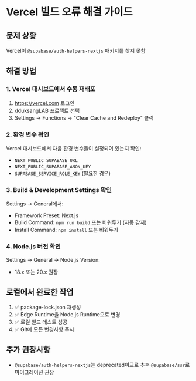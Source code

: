 # Vercel 빌드 오류 해결 가이드

## 문제 상황
Vercel이 `@supabase/auth-helpers-nextjs` 패키지를 찾지 못함

## 해결 방법

### 1. Vercel 대시보드에서 수동 재배포
1. https://vercel.com 로그인
2. dduksangLAB 프로젝트 선택
3. Settings → Functions → "Clear Cache and Redeploy" 클릭

### 2. 환경 변수 확인
Vercel 대시보드에서 다음 환경 변수들이 설정되어 있는지 확인:
- `NEXT_PUBLIC_SUPABASE_URL`
- `NEXT_PUBLIC_SUPABASE_ANON_KEY`
- `SUPABASE_SERVICE_ROLE_KEY` (필요한 경우)

### 3. Build & Development Settings 확인
Settings → General에서:
- Framework Preset: Next.js
- Build Command: `npm run build` 또는 비워두기 (자동 감지)
- Install Command: `npm install` 또는 비워두기

### 4. Node.js 버전 확인
Settings → General → Node.js Version:
- 18.x 또는 20.x 권장

## 로컬에서 완료한 작업
1. ✅ package-lock.json 재생성
2. ✅ Edge Runtime을 Node.js Runtime으로 변경
3. ✅ 로컬 빌드 테스트 성공
4. ✅ Git에 모든 변경사항 푸시

## 추가 권장사항
- `@supabase/auth-helpers-nextjs`는 deprecated이므로 추후 `@supabase/ssr`로 마이그레이션 권장